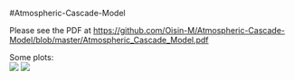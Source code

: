 #Atmospheric-Cascade-Model

Please see the PDF at https://github.com/Oisin-M/Atmospheric-Cascade-Model/blob/master/Atmospheric_Cascade_Model.pdf

Some plots: <br>
<img src='https://i.imgur.com/iA5WPtj.png'>
<img src='https://i.imgur.com/yaoKpoB.png'>
